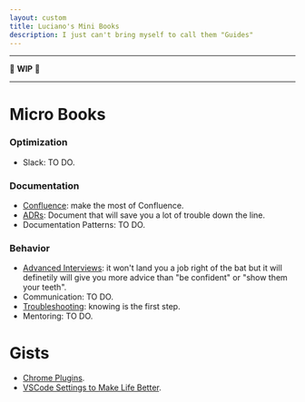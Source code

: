 ```yaml
---
layout: custom
title: Luciano's Mini Books
description: I just can't bring myself to call them "Guides"
---
```



---

📣 **WIP** 📣

---

# Micro Books

### Optimization

- Slack: TO DO.

### Documentation

- [Confluence](./pages/confluence): make the most of Confluence.
- [ADRs](./pages/adrs.md): Document that will save you a lot of trouble down the line.
- Documentation Patterns: TO DO.

### Behavior
- [Advanced Interviews](./pages/adv-interviews): it won't land you a job right of the bat but it will definetily will give you more advice than "be confident" or "show them your teeth".
- Communication: TO DO.
- [Troubleshooting](./pages/troubleshooting): knowing is the first step.
- Mentoring: TO DO.

# Gists

- [Chrome Plugins](https://gist.github.com/LucianoAdonis/be46fd68a6324a9777385b8982885cc3).
- [VSCode Settings to Make Life Better](https://gist.github.com/LucianoAdonis/4a711db16b8eef7a24c5e66110ba644e).